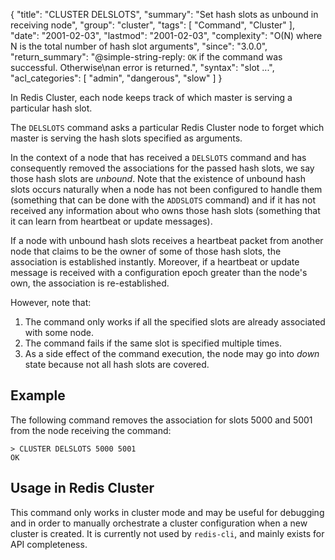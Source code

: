 {
  "title": "CLUSTER DELSLOTS",
  "summary": "Set hash slots as unbound in receiving node",
  "group": "cluster",
  "tags": [
    "Command",
    "Cluster"
  ],
  "date": "2001-02-03",
  "lastmod": "2001-02-03",
  "complexity": "O(N) where N is the total number of hash slot arguments",
  "since": "3.0.0",
  "return_summary": "@simple-string-reply: `OK` if the command was successful. Otherwise\nan error is returned.",
  "syntax": "slot ...",
  "acl_categories": [
    "admin",
    "dangerous",
    "slow"
  ]
}

In Redis Cluster, each node keeps track of which master is serving
a particular hash slot.

The `DELSLOTS` command asks a particular Redis Cluster node to
forget which master is serving the hash slots specified as arguments.

In the context of a node that has received a `DELSLOTS` command and
has consequently removed the associations for the passed hash slots,
we say those hash slots are *unbound*. Note that the existence of
unbound hash slots occurs naturally when a node has not been
configured to handle them (something that can be done with the
`ADDSLOTS` command) and if it has not received any information about
who owns those hash slots (something that it can learn from heartbeat
or update messages).

If a node with unbound hash slots receives a heartbeat packet from
another node that claims to be the owner of some of those hash
slots, the association is established instantly. Moreover, if a
heartbeat or update message is received with a configuration epoch
greater than the node's own, the association is re-established.

However, note that:

1. The command only works if all the specified slots are already
associated with some node.
2. The command fails if the same slot is specified multiple times.
3. As a side effect of the command execution, the node may go into
*down* state because not all hash slots are covered.

## Example

The following command removes the association for slots 5000 and
5001 from the node receiving the command:

    > CLUSTER DELSLOTS 5000 5001
    OK

## Usage in Redis Cluster

This command only works in cluster mode and may be useful for
debugging and in order to manually orchestrate a cluster configuration
when a new cluster is created. It is currently not used by `redis-cli`,
and mainly exists for API completeness.

